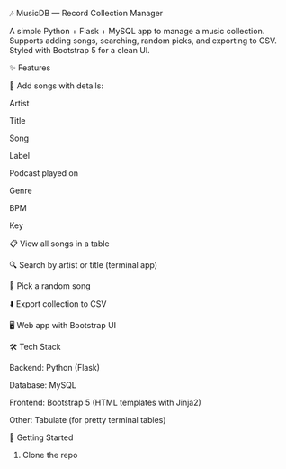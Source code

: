 🎶 MusicDB — Record Collection Manager

A simple Python + Flask + MySQL app to manage a music collection.
Supports adding songs, searching, random picks, and exporting to CSV.
Styled with Bootstrap 5 for a clean UI.

✨ Features

🎵 Add songs with details:

Artist

Title

Song

Label

Podcast played on

Genre

BPM

Key

📋 View all songs in a table

🔍 Search by artist or title (terminal app)

🎲 Pick a random song

⬇️ Export collection to CSV

🖥️ Web app with Bootstrap UI

🛠️ Tech Stack

Backend: Python (Flask)

Database: MySQL

Frontend: Bootstrap 5 (HTML templates with Jinja2)

Other: Tabulate (for pretty terminal tables)

🚀 Getting Started
1. Clone the repo